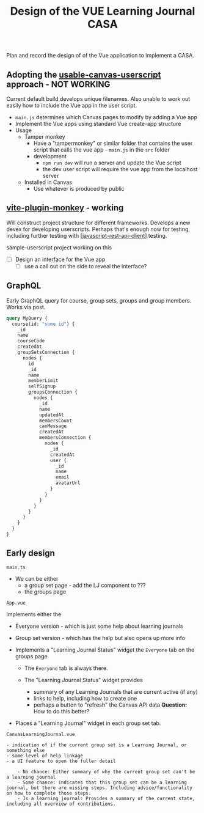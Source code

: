 ﻿---
backlinks:
- title: Canvas Learning Journal - Vue implementation
  url: /sense/CASA/vue-canvas-learning-journal.html
tags: web-development, javascript, vue, casa
title: Design of the VUE Learning Journal CASA
type: note
---
Plan and record the design of of the Vue application to implement a CASA.


## Adopting the [usable-canvas-userscript](https://github.com/djplaner/usable-canvas-userscript/tree/main) approach - NOT WORKING

Current default build develops unique filenames. Also unable to work out easily how to include the Vue app in the user script.

- `main.js` determines which Canvas pages to modify by adding a Vue app
- Implement the Vue apps using standard Vue create-app structure
- Usage 
    - Tamper monkey
      - Have a "tampermonkey" or similar folder that contains the user script that calls the vue app - `main.js` in the `src` folder 
      - development 
        - `npm run dev` will run a server and update the Vue script
        - the dev user script will require the vue app from the localhost server
    - Installed in Canvas
        - Use whatever is produced by public

## [vite-plugin-monkey](https://github.com/lisonge/vite-plugin-monkey/tree/main) - working

Will construct project structure for different frameworks. Develops a new devex for developing userscripts. Perhaps that's enough now for testing, including further testing with [[javascript-rest-api-client]] testing.

sample-userscript project working on this 

- [ ] Design an interface for the Vue app
    - [ ] use a call out on the side to reveal the interface?

## GraphQL

Early GraphQL query for course, group sets, groups and group members.  Works via post.

```graphql
query MyQuery {
  course(id: "some id") {
    _id
    name
    courseCode
    createdAt
    groupSetsConnection {
      nodes {
        id
        _id
        name
        memberLimit
        selfSignup
        groupsConnection {
          nodes {
            _id
            name
            updatedAt
            membersCount
            canMessage
            createdAt
            membersConnection {
              nodes {
                _id
                createdAt
                user {
                  _id
                  name
                  email
                  avatarUrl
                }
              }
            }
          }
        }
      }
    }
  }
}
```

## Early design 

`main.ts` 

- We can be either 
    - a group set page - add the LJ component to ???
    - the groups page 

`App.vue` 

Implements either the 

- Everyone version - which is just some help about learning journals
- Group set version - which has the help but also opens up more info

- Implements a "Learning Journal Status" widget the `Everyone` tab on the groups page

    - The `Everyone` tab is always there.
    - The "Learning Journal Status" widget provides 

        - summary of any Learning Journals that are current active (if any)
        - links to help, including how to create one
        - perhaps a button to "refresh" the Canvas API data **Question:** How to do this better?

- Places a "Learning Journal" widget in each group set tab.


`CanvasLearningJournal.vue`

    - indication of if the current group set is a Learning Journal, or something else 
    - some level of help linkage
    - a UI feature to open the fuller detail

        - No chance: Either summary of why the current group set can't be a learning journal 
        - Some chance: indicates that this group set can be a learning journal, but there are missing steps. Including advice/functionality on how to complete those steps.
        - Is a learning journal: Provides a summary of the current state, including all overview of contributions.



[//begin]: # "Autogenerated link references for markdown compatibility"
[javascript-rest-api-client]: ../Web-development/javascript-rest-api-client "Javascript REST API Client"
[//end]: # "Autogenerated link references"